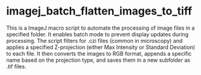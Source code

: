 # imagej_batch_flatten_images_to_tiff
This is a ImageJ macro script to automate the processing of image files in a specified folder.
It enables batch mode to prevent display updates during processing. The script filters for .czi files (common in microscopy) and applies a specified Z-projection (either Max Intensity or Standard Deviation) to each file.
It then converts the images to RGB format, appends a specific name based on the projection type, and saves them in a new subfolder as .tif files.